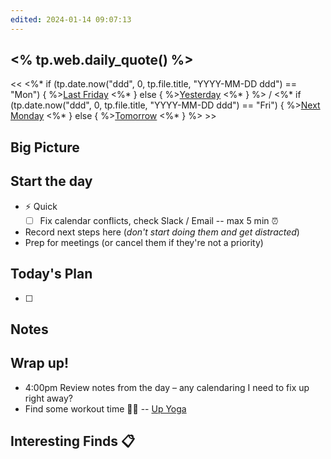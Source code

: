```yaml
---
edited: 2024-01-14 09:07:13
---
```

<% tp.web.daily_quote() %>
----

<< <%* if (tp.date.now("ddd", 0, tp.file.title, "YYYY-MM-DD ddd") == "Mon") { %>[Last Friday](<% tp.date.now("YYYY-MM-DD", -3, tp.file.title, "YYYY-MM-DD") %>) <%* } else { %>[Yesterday](<% tp.date.now("YYYY-MM-DD", -1, tp.file.title, "YYYY-MM-DD") %>) <%* } %> / <%* if (tp.date.now("ddd", 0, tp.file.title, "YYYY-MM-DD ddd") == "Fri") { %>[Next Monday](<% tp.date.now("YYYY-MM-DD", 3, tp.file.title, "YYYY-MM-DD") %>) <%* } else { %>[Tomorrow](<% tp.date.now("YYYY-MM-DD", 1, tp.file.title, "YYYY-MM-DD") %>) <%* } %> >>
## Big Picture


## Start the day
- ⚡ Quick 
	- [ ] Fix calendar conflicts, check Slack / Email -- max 5 min ⏰
- Record next steps here (*don't start doing them and get distracted*)
- Prep for meetings (or cancel them if they're not a priority)

## Today's Plan
- [ ] 
## Notes 


## Wrap up!
- 4:00pm Review notes from the day – any calendaring I need to fix up right away?
-  Find some workout time 🧘‍♂️ -- [Up Yoga](https://clients.mindbodyonline.com/classic/ws?studioid=903772)

## Interesting Finds 📋


